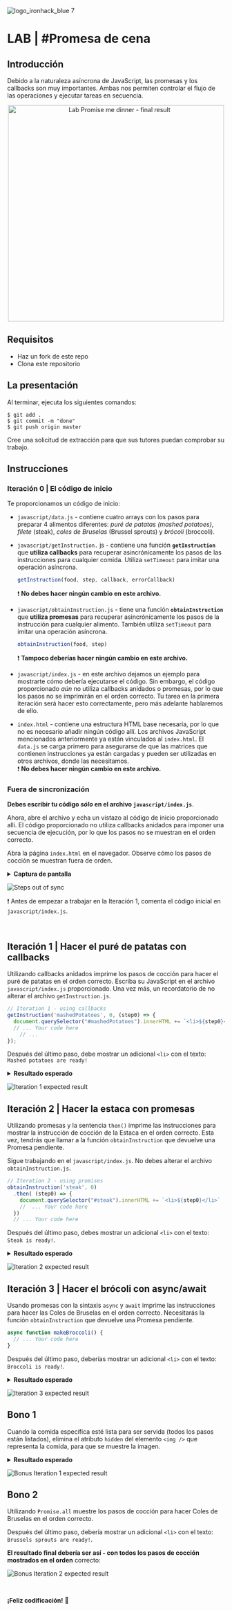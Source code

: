 ![logo_ironhack_blue 7](https://user-images.githubusercontent.com/23629340/40541063-a07a0a8a-601a-11e8-91b5-2f13e4e6b441.png)

# LAB | #Promesa de cena

## Introducción

Debido a la naturaleza asíncrona de JavaScript, las promesas y los callbacks son muy importantes. Ambas nos permiten controlar el flujo de las operaciones y ejecutar tareas en secuencia.

<p align="center">

<img src="https://education-team-2020.s3.eu-west-1.amazonaws.com/web-dev/labs/lab-promise-me-dinner-cover.png" alt="Lab Promise me dinner - final result" width="500"/>

<p/>

## Requisitos

- Haz un fork de este repo
- Clona este repositorio

## La presentación

Al terminar, ejecuta los siguientes comandos:

```shell
$ git add .
$ git commit -m "done"
$ git push origin master
```

Cree una solicitud de extracción para que sus tutores puedan comprobar su trabajo.

## Instrucciones

### Iteración 0 | El código de inicio

Te proporcionamos un código de inicio:

- `javascript/data.js` - contiene cuatro arrays con los pasos para preparar 4 alimentos diferentes: _puré de patatas (mashed potatoes)_, _filete_ (steak), _coles de Bruselas_ (Brussel sprouts) y _brócoli_ (broccoli).

- `javascript/getInstruction.` js - contiene una función **`getInstruction`** que **utiliza callbacks** para recuperar asincrónicamente los pasos de las instrucciones para cualquier comida. Utiliza `setTimeout` para imitar una operación asíncrona.

  ```js
  getInstruction(food, step, callback, errorCallback)
  ```

  :exclamation: **No debes hacer ningún cambio en este archivo.**

- `javascript/obtainInstruction.js` - tiene una función **`obtainInstruction`** que **utiliza promesas** para recuperar asincrónicamente los pasos de la instrucción para cualquier alimento. También utiliza `setTimeout` para imitar una operación asíncrona.

  ```js
  obtainInstruction(food, step)
  ```

  :exclamation: **Tampoco deberías hacer ningún cambio en este archivo.**

- `javascript/index.js` - en este archivo dejamos un ejemplo para mostrarte cómo debería ejecutarse el código. Sin embargo, el código proporcionado _aún_ no utiliza callbacks anidados o promesas, por lo que los pasos no se imprimirán en el orden correcto. Tu tarea en la primera iteración será hacer esto correctamente, pero más adelante hablaremos de ello.

- `index.html` - contiene una estructura HTML base necesaria, por lo que no es necesario añadir ningún código allí. Los archivos JavaScript mencionados anteriormente ya están vinculados al `index.html`. El `data.js` se carga primero para asegurarse de que las matrices que contienen instrucciones ya están cargadas y pueden ser utilizadas en otros archivos, donde las necesitamos.  
  :exclamation: **No debes hacer ningún cambio en este archivo.**

### Fuera de sincronización

**Debes escribir tu código _sólo_ en el archivo `javascript/index.js`**.

Ahora, abre el archivo y echa un vistazo al código de inicio proporcionado allí. El código proporcionado no utiliza callbacks anidados para imponer una secuencia de ejecución, por lo que los pasos no se muestran en el orden correcto.

Abra la página `index.html` en el navegador. Observe cómo los pasos de cocción se muestran fuera de orden.

<details>
  <summary><b>Captura de pantalla</b></summary></details>

![Steps out of sync](https://education-team-2020.s3.eu-west-1.amazonaws.com/web-dev/labs/lab-promise-me-dinner-out-of-sync.gif)

</details>

:exclamation: Antes de empezar a trabajar en la Iteración 1, comenta el código inicial en `javascript/index.js`.

<br/>

## Iteración 1 | Hacer el puré de patatas con callbacks

Utilizando callbacks anidados imprime los pasos de cocción para hacer el puré de patatas en el orden correcto. Escriba su JavaScript en el archivo `javascript/index.js` proporcionado. Una vez más, un recordatorio de no alterar el archivo `getInstruction.js`.

```javascript
// Iteration 1 - using callbacks
getInstruction('mashedPotatoes', 0, (step0) => {
  document.querySelector("#mashedPotatoes").innerHTML += `<li>${step0}</li>`
  // ... Your code here
    // ...
});
```

Después del último paso, debe mostrar un adicional `<li>` con el texto: `Mashed potatoes are ready!`

<details>
  <summary><b>Resultado esperado</b></summary></details>

![Iteration 1 expected result](https://education-team-2020.s3.eu-west-1.amazonaws.com/web-dev/labs/lab-promise-me-dinner-1-result.gif)

</details>

## Iteración 2 | Hacer la estaca con promesas

Utilizando promesas y la sentencia `then()` imprime las instrucciones para mostrar la instrucción de cocción de la Estaca en el orden correcto. Esta vez, tendrás que llamar a la función `obtainInstruction` que devuelve una Promesa pendiente.

Sigue trabajando en el `javascript/index.js`. No debes alterar el archivo `obtainInstruction.js`.

```javascript
// Iteration 2 - using promises
obtainInstruction('steak', 0)
  .then( (step0) => {
    document.querySelector("#steak").innerHTML += `<li>${step0}</li>`
    //  ... Your code here
  })
  // ... Your code here
```

Después del último paso, debes mostrar un adicional `<li>` con el texto: `Steak is ready!`.

<details>
  <summary><b>Resultado esperado</b></summary></details>

![Iteration 2 expected result](https://education-team-2020.s3.eu-west-1.amazonaws.com/web-dev/labs/lab-promise-me-dinner-2-result.gif)

</details>

## Iteración 3 | Hacer el brócoli con async/await

Usando promesas con la sintaxis `async` y `await` imprime las instrucciones para hacer las Coles de Bruselas en el orden correcto. Necesitarás la función `obtainInstruction` que devuelve una Promesa pendiente.

```javascript
async function makeBroccoli() {
  // ... Your code here
}
```

Después del último paso, deberías mostrar un adicional `<li>` con el texto: `Broccoli is ready!`.

<details>
  <summary><b>Resultado esperado</b></summary></details>

![Iteration 3 expected result](https://education-team-2020.s3.eu-west-1.amazonaws.com/web-dev/labs/lab-promise-me-dinner-3-result.gif)

</details>

## Bono 1

Cuando la comida específica esté lista para ser servida (todos los pasos están listados), elimina el atributo `hidden` del elemento `<img />` que representa la comida, para que se muestre la imagen.

<details>
  <summary><b>Resultado esperado</b></summary></details>

![Bonus Iteration 1 expected result](https://education-team-2020.s3.eu-west-1.amazonaws.com/web-dev/labs/lab-promise-me-dinner-bonus-1-result.gif)

</details>

## Bono 2

Utilizando `Promise.all` muestre los pasos de cocción para hacer Coles de Bruselas en el orden correcto.

Después del último paso, debería mostrar un adicional `<li>` con el texto:  `Brussels sprouts are ready!`.

**El resultado final debería ser así - con todos los pasos de cocción mostrados en el orden** correcto:

![Bonus Iteration 2 expected result](https://education-team-2020.s3.eu-west-1.amazonaws.com/web-dev/labs/lab-promise-me-dinner-bonus-2-result.gif)

<br/>

**¡Feliz codificación!** :blue_heart: